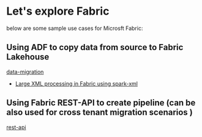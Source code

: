 # Let's explore Fabric
below are some sample use cases for Microsft Fabric:

## Using ADF to copy data from source to Fabric Lakehouse
[data-migration](https://github.com/gyanisinha/allthingsdata/new/main#data-migration)

  - [Large XML processing in Fabric using spark-xml](./data-migration/fabric_spark_xml_example.ipynb)

## Using Fabric REST-API to create pipeline (can be also used for cross tenant migration scenarios )
[rest-api](https://github.com/gyanisinha/allthingsdata/blob/1b0cce1cecca8b842bc10d7069f1a6610c4cb667/fabric-samples/rest-api/rest_api_create_pipeline.py)

